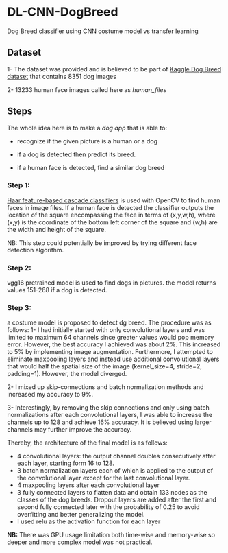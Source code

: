 # DL-CNN-DogBreed
Dog Breed classifier using CNN costume model vs transfer learning

## Dataset
1- The dataset was provided and is believed to be part of [Kaggle Dog Breed dataset](https://www.kaggle.com/c/dog-breed-identification) that contains 8351 dog images

2- 13233 human face images called here as *human_files*

## Steps
The whole idea here is to make a *dog app* that is able to:

- recognize if the given picture is a human or a dog

- if a dog is detected then predict its breed.

- if a human face is detected, find a similar dog breed

### Step 1:
[Haar feature-based cascade classifiers](http://docs.opencv.org/trunk/d7/d8b/tutorial_py_face_detection.html) is used with OpenCV to find human faces in image files.
If a human face is detected the classifier outputs the location of the square
encompassing the face in terms of (x,y,w,h), where (x,y) is the coordinate of the bottom
left corner of the square and (w,h) are the width and height of the square.

NB: This step could potentially be improved by trying different face detection algorithm.

### Step 2:
vgg16 pretrained model is used to find dogs in pictures.
the model returns values 151-268 if a dog is detected.

### Step 3:
a costume model is proposed to detect dg breed. The procedure was as follows:
1- I had initially started with only convolutional layers and was limited to maximum 64 channels since greater values would pop memory error. However, the best accuracy I achieved was about 2%. This increased to 5% by implementing image augmentation. Furthermore, I attempted to eliminate maxpooling layers and instead use additional convolutional layers that would half the spatial size of the image (kernel_size=4, stride=2, padding=1). However, the model diverged.

2- I mixed up skip-connections and batch normalization methods and increased my accuracy to 9%.

3- Interestingly, by removing the skip connections and only using batch normalizations after each convolutional layers, I was able to increase the channels up to 128 and achieve 16% accuracy. It is believed using larger channels may further improve the accuracy.

Thereby, the architecture of the final model is as follows:

- 4 convolutional layers: the output channel doubles consecutively after each layer, starting form 16 to 128.
- 3 batch normalization layers each of which is applied to the output of the convolutional layer except for the last convolutional layer.
- 4 maxpooling layers after each convolutional layer
- 3 fully connected layers to flatten data and obtain 133 nodes as the classes of the dog breeds. Dropout layers are added after the first and second fully connected later with the probability of 0.25 to avoid overfitting and better generalizing the model.
- I used relu as the activation function for each layer

**NB:** There was GPU usage limitation both time-wise and memory-wise so deeper and more complex model
was not practical.

